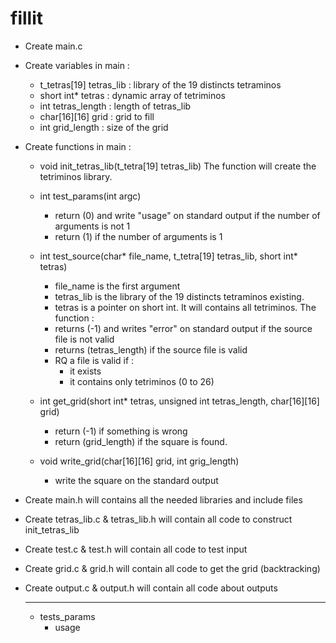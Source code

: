 # fillit

- Create main.c

- Create variables in main :
  - t_tetras[19] tetras_lib : library of the 19 distincts tetraminos
  - short int* tetras : dynamic array of tetriminos
  - int tetras_length : length of tetras_lib
  - char[16][16] grid : grid to fill
  - int grid_length : size of the grid

- Create functions in main :

  - void init_tetras_lib(t_tetra[19] tetras_lib)
    The function will create the tetriminos library.

  - int test_params(int argc)
    - return (0) and write "usage" on standard output if the number of arguments is not 1
    - return (1) if the number of arguments is 1

  - int test_source(char* file_name, t_tetra[19] tetras_lib, short int* tetras)
    - file_name is the first argument
    - tetras_lib is the library of the 19 distincts tetraminos existing.
    - tetras is a pointer on short int. It will contains all tetriminos.
    The function :
    - returns (-1) and writes "error" on standard output if the source file is not valid
    - returns (tetras_length) if the source file is valid
    - RQ a file is valid if :
      - it exists
      - it contains only tetriminos (0 to 26)

  - int get_grid(short int* tetras, unsigned int tetras_length, char[16][16] grid)
    - return (-1) if something is wrong
    - return (grid_length) if the square is found.

  - void write_grid(char[16][16] grid, int grig_length)
    - write the square on the standard output

- Create main.h
  will contains all the needed libraries and include files

- Create tetras_lib.c & tetras_lib.h
  will contain all code to construct init_tetras_lib

- Create test.c & test.h
  will contain all code to test input

- Create grid.c & grid.h
  will contain all code to get the grid (backtracking)

- Create output.c & output.h
  will contain all code about outputs

  ------------------------------------------------------------------------------
  - tests_params
  	+ usage
